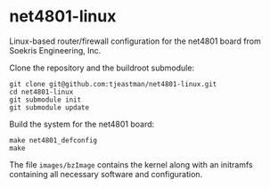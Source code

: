 net4801-linux
=============

Linux-based router/firewall configuration for the net4801 board from Soekris Engineering, Inc.

Clone the repository and the buildroot submodule:
```
git clone git@github.com:tjeastman/net4801-linux.git
cd net4801-linux
git submodule init
git submodule update
```

Build the system for the net4801 board:
```
make net4801_defconfig
make
```

The file `images/bzImage` contains the kernel along with an initramfs containing all necessary software and configuration.
